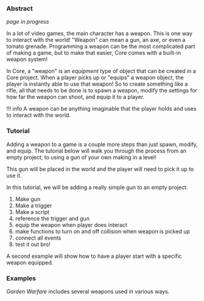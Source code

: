 ### Abstract

*page in progress*

In a lot of video games, the main character has a weapon. This is one way to interact with the world! "Weapon" can mean a gun, an axe, or even a tomato grenade. 
Programming a weapon can be the most complicated part of making a game, but to make that easier, Core comes with a built-in weapon system!

In Core, a "weapon" is an *equipment* type of object that can be created in a Core project. When a player picks up or "equips" a weapon object, the player is instantly able to use that weapon! 
So to create something like a rifle, all that needs to be done is to spawn a weapon, modify the settings for how far the weapon can shoot, and equip it to a player.

!!! info
    A weapon can be anything imaginable that the player holds and uses to interact with the world.

### Tutorial

Adding a weapon to a game is a couple more steps than just spawn, modify, and equip. The tutorial below will walk you through the process from an empty project, to using a gun of your own making in a level!

This gun will be placed in the world and the player will need to pick it up to use it.

In this tutorial, we will be adding a really simple gun to an empty project.

1. Make gun
2. Make a trigger
3. Make a script
4. reference the trigger and gun
5. equip the weapon when player does interact
6. make functions to turn on and off collision when weapon is picked up
7. connect all events
8. test it out bro!

A second example will show how to have a player start with a specific weapon equipped.

### Examples

*Garden Warfare* includes several weapons used in various ways. 
